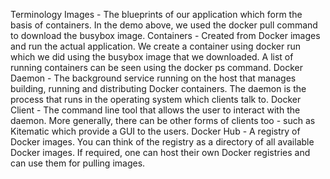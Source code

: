 Terminology
    Images - The blueprints of our application which form the basis of containers. In the demo above, we used the docker pull command to download the busybox image.
    Containers - Created from Docker images and run the actual application. We create a container using docker run which we did using the busybox image that we downloaded. A list of running containers can be seen using the docker ps command.
    Docker Daemon - The background service running on the host that manages building, running and distributing Docker containers. The daemon is the process that runs in the operating system which clients talk to.
    Docker Client - The command line tool that allows the user to interact with the daemon. More generally, there can be other forms of clients too - such as Kitematic which provide a GUI to the users.
    Docker Hub - A registry of Docker images. You can think of the registry as a directory of all available Docker images. If required, one can host their own Docker registries and can use them for pulling images.
